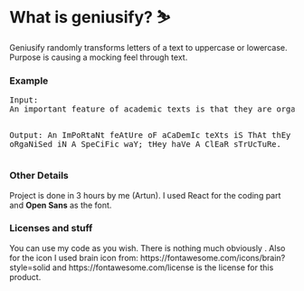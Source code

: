 <h1>What is geniusify? ⛷</h1>
Geniusify randomly transforms letters of a text to uppercase or lowercase. Purpose is causing a mocking feel through text.

<h3>Example</h3>
<pre>
Input:
An important feature of academic texts is that they are organised in a specific way; they have a clear structure.

Output:
An ImPoRtaNt feAtUre oF aCaDemIc teXts iS ThAt thEy ArE oRgaNiSed iN A SpeCiFic waY; tHey haVe A ClEaR sTrUcTuRe.
</pre>

<h3>Other Details</h3>
Project is done in 3 hours by me (Artun). I used React for the coding part and <b>Open Sans</b> as the font.

<h3>Licenses and stuff</h3>
You can use my code as you wish. There is nothing much obviously . Also for the icon I used brain icon from: https://fontawesome.com/icons/brain?style=solid and https://fontawesome.com/license is the license for this product.
